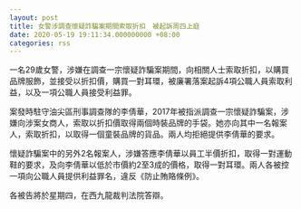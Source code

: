 ```yaml
---
layout: post
title: 女警涉調查懷疑詐騙案期間索取折扣　被起訴周四上庭
date: 2020-05-19 19:11:34.000000000 +08:00
categories: rss
---
```


一名29歲女警，涉嫌在調查一宗懷疑詐騙案期間，向相關人士索取折扣，以購買品牌服飾，並接受以折扣價，購買一對耳環，被廉署落案起訴4項公職人員索取利益，以及一項公職人員接受利益罪。

案發時駐守油尖區刑事調查隊的李倩華，2017年被指派調查一宗懷疑詐騙案，涉嫌向涉案女商人，索取以折扣價取得兩個時裝品牌的手袋。她亦向其中一名報案人，索取折扣，以取得一個童裝品牌的貨品。兩人均拒絕提供李倩華的要求。

懷疑詐騙案中的另外2名報案人，涉嫌答應李倩華以員工半價折扣，取得一對運動鞋的要求，及向李倩華以低於市價約2至3成的價格，取得一對耳環。兩人各被控一項向公職人員提供利益罪名，違反《防止賄賂條例》。

各被告將於星期四，在西九龍裁判法院答辯。
